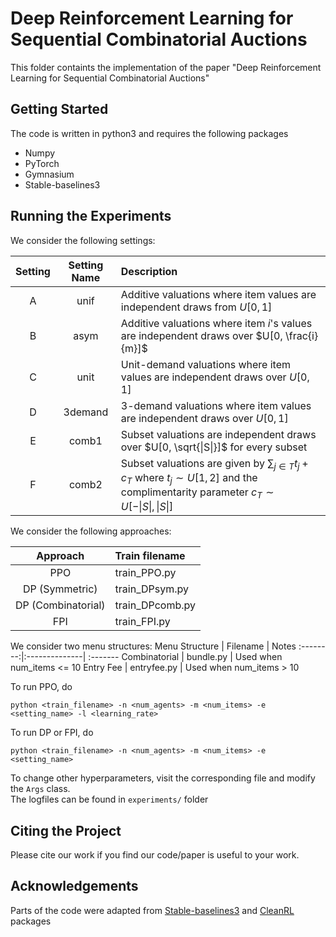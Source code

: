 # Deep Reinforcement Learning for Sequential Combinatorial Auctions

This folder containts the implementation of the paper "Deep Reinforcement Learning for Sequential Combinatorial Auctions"

## Getting Started
The code is written in python3 and requires the following packages
- Numpy
- PyTorch
- Gymnasium
- Stable-baselines3

## Running the Experiments

We consider the following settings:
    
Setting| Setting Name | Description | 
:-------:| :----------------------: | :--------- | 
A | unif    | Additive valuations where item values are independent draws from $U[0, 1]$ |
B | asym    | Additive valuations where item $i$'s values are independent draws over $U[0, \frac{i}{m}]$ |
C | unit    | Unit-demand valuations where item values are independent draws over  $U[0, 1]$ |
D | 3demand | 3-demand valuations where item values are independent draws over  $U[0, 1]$ |   
E | comb1   | Subset valuations are independent draws over $U[0, \sqrt{\|S\|}]$ for every subset        
F | comb2   | Subset valuations are given by $\sum_{j \in T} t_j + c_T$ where $t_j \sim U[1, 2]$ and the complimentarity parameter $c_T \sim U[-\|S\|, \|S\|]$            

We consider the following approaches:

Approach  | Train filename |
:--------:|:--------------|
PPO | train_PPO.py |
DP  (Symmetric) | train_DPsym.py |
DP  (Combinatorial) | train_DPcomb.py |
FPI  | train_FPI.py |

We consider two menu structures:
Menu Structure  | Filename | Notes
:--------:|:--------------| :-------
Combinatorial | bundle.py | Used when num_items <= 10
Entry Fee | entryfee.py | Used when num_items > 10

To run PPO, do
```
python <train_filename> -n <num_agents> -m <num_items> -e <setting_name> -l <learning_rate>
```
To run DP or FPI, do
```
python <train_filename> -n <num_agents> -m <num_items> -e <setting_name>
```

To change other hyperparameters, visit the corresponding file and modify the ```Args``` class.  
The logfiles can be found in ```experiments/``` folder

## Citing the Project

Please cite our work if you find our code/paper is useful to your work.
## Acknowledgements

Parts of the code were adapted from [Stable-baselines3](https://github.com/DLR-RM/stable-baselines3/) and [CleanRL](https://github.com/vwxyzjn/cleanrl) packages
